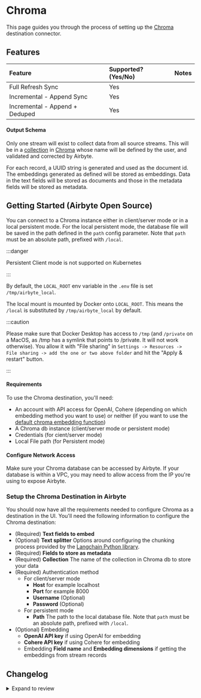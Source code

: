 # Chroma

This page guides you through the process of setting up the [Chroma](https://docs.trychroma.com/?lang=py) destination connector.

## Features

| Feature                        | Supported?\(Yes/No\) | Notes |
| :----------------------------- | :------------------- | :---- |
| Full Refresh Sync              | Yes                  |       |
| Incremental - Append Sync      | Yes                  |       |
| Incremental - Append + Deduped | Yes                  |       |

#### Output Schema

Only one stream will exist to collect data from all source streams. This will be in a [collection](https://docs.trychroma.com/usage-guide#using-collections) in [Chroma](https://docs.trychroma.com/?lang=py) whose name will be defined by the user, and validated and corrected by Airbyte.

For each record, a UUID string is generated and used as the document id. The embeddings generated as defined will be stored as embeddings. Data in the text fields will be stored as documents and those in the metadata fields will be stored as metadata.

## Getting Started \(Airbyte Open Source\)

You can connect to a Chroma instance either in client/server mode or in a local persistent mode. For the local persistent mode, the database file will be saved in the path defined in the `path` config parameter. Note that `path` must be an absolute path, prefixed with `/local`.

:::danger

Persistent Client mode is not supported on Kubernetes

:::

By default, the `LOCAL_ROOT` env variable in the `.env` file is set `/tmp/airbyte_local`.

The local mount is mounted by Docker onto `LOCAL_ROOT`. This means the `/local` is substituted by `/tmp/airbyte_local` by default.

:::caution

Please make sure that Docker Desktop has access to `/tmp` (and `/private` on a MacOS, as /tmp has a symlink that points to /private. It will not work otherwise). You allow it with "File sharing" in `Settings -> Resources -> File sharing -> add the one or two above folder` and hit the "Apply & restart" button.

:::

#### Requirements

To use the Chroma destination, you'll need:

- An account with API access for OpenAI, Cohere (depending on which embedding method you want to use) or neither (if you want to use the [default chroma embedding function](https://docs.trychroma.com/embeddings#default-all-minilm-l6-v2))
- A Chroma db instance (client/server mode or persistent mode)
- Credentials (for cient/server mode)
- Local File path (for Persistent mode)

#### Configure Network Access

Make sure your Chroma database can be accessed by Airbyte. If your database is within a VPC, you may need to allow access from the IP you're using to expose Airbyte.

### Setup the Chroma Destination in Airbyte

You should now have all the requirements needed to configure Chroma as a destination in the UI. You'll need the following information to configure the Chroma destination:

- (Required) **Text fields to embed**
- (Optional) **Text splitter** Options around configuring the chunking process provided by the [Langchain Python library](https://python.langchain.com/docs/get_started/introduction).
- (Required) **Fields to store as metadata**
- (Required) **Collection** The name of the collection in Chroma db to store your data
- (Required) Authentication method
  - For client/server mode
    - **Host** for example localhost
    - **Port** for example 8000
    - **Username** (Optional)
    - **Password** (Optional)
  - For persistent mode
    - **Path** The path to the local database file. Note that `path` must be an absolute path, prefixed with `/local`.
- (Optional) Embedding
  - **OpenAI API key** if using OpenAI for embedding
  - **Cohere API key** if using Cohere for embedding
  - Embedding **Field name** and **Embedding dimensions** if getting the embeddings from stream records

## Changelog

<details>
  <summary>Expand to review</summary>

| Version | Date       | Pull Request                                              | Subject                                                      |
| :------ | :--------- | :-------------------------------------------------------- | :----------------------------------------------------------- |
| 0.0.12 | 2024-06-23 | [40222](https://github.com/airbytehq/airbyte/pull/40222) | Update dependencies |
| 0.0.11 | 2024-06-22 | [40068](https://github.com/airbytehq/airbyte/pull/40068) | Update dependencies |
| 0.0.10  | 2024-04-15 | [#37333](https://github.com/airbytehq/airbyte/pull/37333) | Updated CDK & pytest version to fix security vulnerabilities |
| 0.0.9   | 2023-12-11 | [#33303](https://github.com/airbytehq/airbyte/pull/33303) | Fix bug with embedding special tokens                        |
| 0.0.8   | 2023-12-01 | [#32697](https://github.com/airbytehq/airbyte/pull/32697) | Allow omitting raw text                                      |
| 0.0.7   | 2023-11-16 | [#32608](https://github.com/airbytehq/airbyte/pull/32608) | Support deleting records for CDC sources                     |
| 0.0.6   | 2023-11-13 | [#32357](https://github.com/airbytehq/airbyte/pull/32357) | Improve spec schema                                          |
| 0.0.5   | 2023-10-23 | [#31563](https://github.com/airbytehq/airbyte/pull/31563) | Add field mapping option                                     |
| 0.0.4   | 2023-10-15 | [#31329](https://github.com/airbytehq/airbyte/pull/31329) | Add OpenAI-compatible embedder option                        |
| 0.0.3   | 2023-10-04 | [#31075](https://github.com/airbytehq/airbyte/pull/31075) | Fix OpenAI embedder batch size                               |
| 0.0.2   | 2023-09-29 | [#30820](https://github.com/airbytehq/airbyte/pull/30820) | Update CDK                                                   |
| 0.0.1   | 2023-09-08 | [#30023](https://github.com/airbytehq/airbyte/pull/30023) | 🎉 New Destination: Chroma (Vector Database)                 |

</details>
